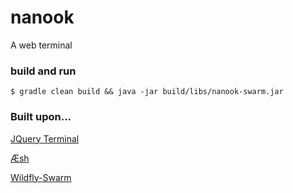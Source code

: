 # nanook

A web terminal

### build and run

```
$ gradle clean build && java -jar build/libs/nanook-swarm.jar
```

### Built upon...

[JQuery Terminal](http://terminal.jcubic.pl/)

[Æsh](https://github.com/aeshell/aesh)

[Wildfly-Swarm](https://github.com/wildfly-swarm/)